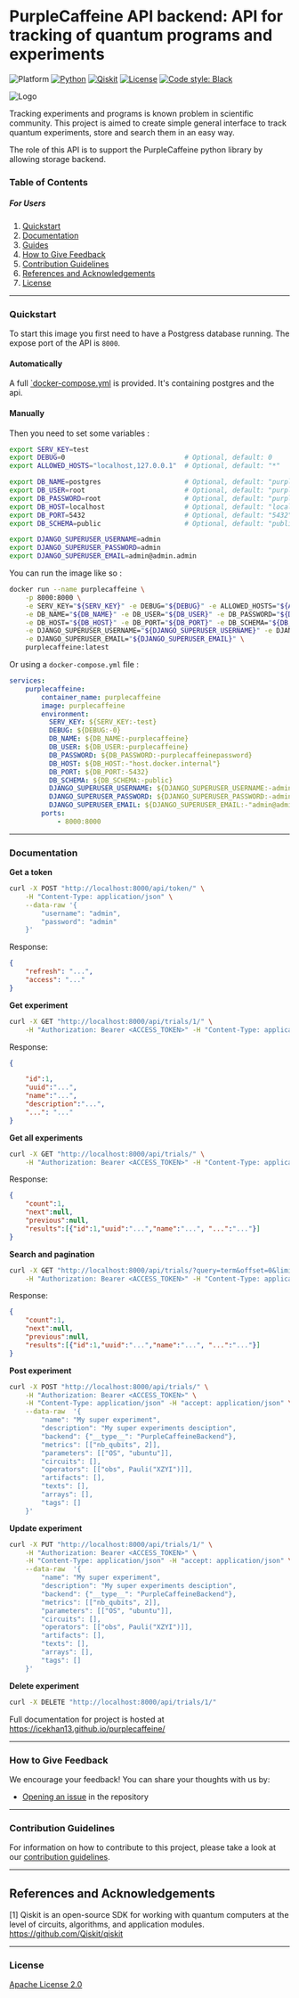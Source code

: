 PurpleCaffeine API backend: API for tracking of quantum programs and experiments
============================================================


![Platform](https://img.shields.io/badge/Platform-Linux%20%7C%20macOS%20%7C%20Windows-informational)
[![Python](https://img.shields.io/badge/Python-3.7%20%7C%203.8%20%7C%203.9%20%7C%203.10-informational)](https://www.python.org/)
[![Qiskit](https://img.shields.io/badge/Qiskit-%E2%89%A5%200.34.2-6133BD)](https://github.com/Qiskit/qiskit)
[![License](https://img.shields.io/github/license/qiskit-community/quantum-prototype-template?label=License)](https://github.com/IceKhan13/purplecaffeine/blob/main/LICENSE)
[![Code style: Black](https://img.shields.io/badge/Code%20style-Black-000.svg)](https://github.com/psf/black)

![Logo](https://raw.githubusercontent.com/IceKhan13/purplecaffeine/main/docs/images/readme_logo.png)

Tracking experiments and programs is known problem in scientific community.
This project is aimed to create simple general interface to track quantum experiments, store and search them in an easy way.

The role of this API is to support the PurpleCaffeine python library by allowing storage backend.

### Table of Contents

##### For Users

1. [Quickstart](#quickstart)
2. [Documentation](#documentation)
3. [Guides](https://github.com/IceKhan13/purplecaffeine/tree/main/docs/guides)
4. [How to Give Feedback](#how-to-give-feedback)
5. [Contribution Guidelines](#contribution-guidelines)
6. [References and Acknowledgements](#references-and-acknowledgements)
7. [License](#license)


----------------------------------------------------------------------------------------------------

### Quickstart

To start this image you first need to have a Postgress database running.
The expose port of the API is `8000`.

#### Automatically

A full [`docker-compose.yml](../docker-compose.yml) is provided. It's containing postgres and the api.

#### Manually

Then you need to set some variables :

```bash
export SERV_KEY=test
export DEBUG=0                              # Optional, default: 0
export ALLOWED_HOSTS="localhost,127.0.0.1"  # Optional, default: "*"

export DB_NAME=postgres                     # Optional, default: "purplecaffeine"
export DB_USER=root                         # Optional, default: "purplecaffeine"
export DB_PASSWORD=root                     # Optional, default: "purplecaffeinepassword"
export DB_HOST=localhost                    # Optional, default: "localhost"
export DB_PORT=5432                         # Optional, default: "5432"
export DB_SCHEMA=public                     # Optional, default: "public"

export DJANGO_SUPERUSER_USERNAME=admin
export DJANGO_SUPERUSER_PASSWORD=admin
export DJANGO_SUPERUSER_EMAIL=admin@admin.admin
```

You can run the image like so :

```bash
docker run --name purplecaffeine \
    -p 8000:8000 \
    -e SERV_KEY="${SERV_KEY}" -e DEBUG="${DEBUG}" -e ALLOWED_HOSTS="${ALLOWED_HOSTS}" \
    -e DB_NAME="${DB_NAME}" -e DB_USER="${DB_USER}" -e DB_PASSWORD="${DB_PASSWORD}" \
    -e DB_HOST="${DB_HOST}" -e DB_PORT="${DB_PORT}" -e DB_SCHEMA="${DB_SCHEMA}" \
    -e DJANGO_SUPERUSER_USERNAME="${DJANGO_SUPERUSER_USERNAME}" -e DJANGO_SUPERUSER_PASSWORD="${DJANGO_SUPERUSER_PASSWORD}" \
    -e DJANGO_SUPERUSER_EMAIL="${DJANGO_SUPERUSER_EMAIL}" \
    purplecaffeine:latest
```

Or using a `docker-compose.yml` file :

```yml
services:
    purplecaffeine:
        container_name: purplecaffeine
        image: purplecaffeine
        environment:
          SERV_KEY: ${SERV_KEY:-test}
          DEBUG: ${DEBUG:-0}
          DB_NAME: ${DB_NAME:-purplecaffeine}
          DB_USER: ${DB_USER:-purplecaffeine}
          DB_PASSWORD: ${DB_PASSWORD:-purplecaffeinepassword}
          DB_HOST: ${DB_HOST:-"host.docker.internal"}
          DB_PORT: ${DB_PORT:-5432}
          DB_SCHEMA: ${DB_SCHEMA:-public}
          DJANGO_SUPERUSER_USERNAME: ${DJANGO_SUPERUSER_USERNAME:-admin}
          DJANGO_SUPERUSER_PASSWORD: ${DJANGO_SUPERUSER_PASSWORD:-admin}
          DJANGO_SUPERUSER_EMAIL: ${DJANGO_SUPERUSER_EMAIL:-"admin@admin.admin"}
        ports:
            - 8000:8000
```


----------------------------------------------------------------------------------------------------

### Documentation

**Get a token**

```bash
curl -X POST "http://localhost:8000/api/token/" \
    -H "Content-Type: application/json" \
    --data-raw '{
        "username": "admin",
        "password": "admin"
    }'
```

Response:
```json
{
    "refresh": "...",
    "access": "..."
}
```

**Get experiment**

```bash
curl -X GET "http://localhost:8000/api/trials/1/" \
    -H "Authorization: Bearer <ACCESS_TOKEN>" -H "Content-Type: application/json"
```

Response:
```json
{

    "id":1,
    "uuid":"...",
    "name":"...",
    "description":"...",
    "...": "..."
}
```

**Get all experiments**

```bash
curl -X GET "http://localhost:8000/api/trials/" \
    -H "Authorization: Bearer <ACCESS_TOKEN>" -H "Content-Type: application/json"
```

Response:
```json
{
    "count":1,
    "next":null,
    "previous":null,
    "results":[{"id":1,"uuid":"...","name":"...", "...":"..."}]
}
```

**Search and pagination**

```bash
curl -X GET "http://localhost:8000/api/trials/?query=term&offset=0&limit=20" \
    -H "Authorization: Bearer <ACCESS_TOKEN>" -H "Content-Type: application/json"
```

Response:
```json
{
    "count":1,
    "next":null,
    "previous":null,
    "results":[{"id":1,"uuid":"...","name":"...", "...":"..."}]
}
```

**Post experiment**

```bash
curl -X POST "http://localhost:8000/api/trials/" \
    -H "Authorization: Bearer <ACCESS_TOKEN>" \
    -H "Content-Type: application/json" -H "accept: application/json" \
    --data-raw  '{
        "name": "My super experiment",
        "description": "My super experiments desciption",
        "backend": {"__type__": "PurpleCaffeineBackend"},
        "metrics": [["nb_qubits", 2]],
        "parameters": [["OS", "ubuntu"]],
        "circuits": [],
        "operators": [["obs", Pauli("XZYI")]],
        "artifacts": [],
        "texts": [],
        "arrays": [],
        "tags": []
    }'
```

**Update experiment**

```bash
curl -X PUT "http://localhost:8000/api/trials/1/" \
    -H "Authorization: Bearer <ACCESS_TOKEN>" \
    -H "Content-Type: application/json" -H "accept: application/json" \
    --data-raw  '{
        "name": "My super experiment",
        "description": "My super experiments desciption",
        "backend": {"__type__": "PurpleCaffeineBackend"},
        "metrics": [["nb_qubits", 2]],
        "parameters": [["OS", "ubuntu"]],
        "circuits": [],
        "operators": [["obs", Pauli("XZYI")]],
        "artifacts": [],
        "texts": [],
        "arrays": [],
        "tags": []
    }'
```

**Delete experiment**

```bash
curl -X DELETE "http://localhost:8000/api/trials/1/"
```

Full documentation for project is hosted at https://icekhan13.github.io/purplecaffeine/


----------------------------------------------------------------------------------------------------

### How to Give Feedback

We encourage your feedback! You can share your thoughts with us by:
- [Opening an issue](https://github.com/IceKhan13/purplecaffeine/issues) in the repository


----------------------------------------------------------------------------------------------------


### Contribution Guidelines

For information on how to contribute to this project, please take a look at our [contribution guidelines](https://github.com/IceKhan13/purplecaffeine/blob/main/CONTRIBUTING.md).



----------------------------------------------------------------------------------------------------


## References and Acknowledgements
[1] Qiskit is an open-source SDK for working with quantum computers at the level of circuits, algorithms, and application modules. \
    https://github.com/Qiskit/qiskit


----------------------------------------------------------------------------------------------------

### License
[Apache License 2.0](../LICENSE)
